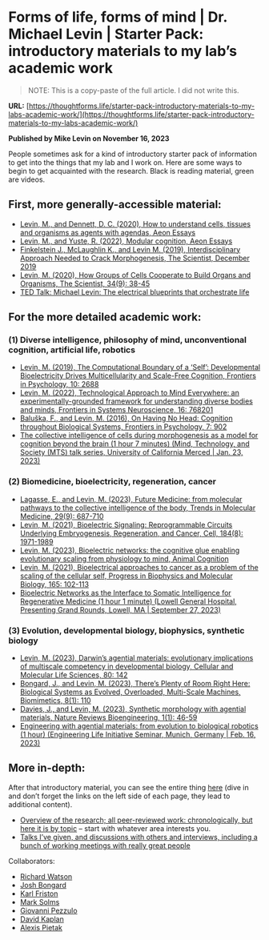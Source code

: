 # Forms of life, forms of mind | Dr. Michael Levin | Starter Pack: introductory materials to my lab’s academic work

> NOTE: This is a copy-paste of the full article. I did not write this.

**URL:** [https://thoughtforms.life/starter-pack-introductory-materials-to-my-labs-academic-work/](https://thoughtforms.life/starter-pack-introductory-materials-to-my-labs-academic-work/)

**Published by Mike Levin on November 16, 2023**

People sometimes ask for a kind of introductory starter pack of information to get into the things that my lab and I work on. Here are some ways to begin to get acquainted with the research. Black is reading material, green are videos.

## First, more generally-accessible material:

- [Levin, M., and Dennett, D. C. (2020), How to understand cells, tissues and organisms as agents with agendas, Aeon Essays](https://aeon.co)
- [Levin, M., and Yuste, R. (2022), Modular cognition, Aeon Essays](https://aeon.co)
- [Finkelstein J., McLaughlin K., and Levin M. (2019), Interdisciplinary Approach Needed to Crack Morphogenesis, The Scientist, December 2019](https://www.the-scientist.com)
- [Levin, M. (2020), How Groups of Cells Cooperate to Build Organs and Organisms, The Scientist, 34(9): 38-45](https://www.the-scientist.com)
- [TED Talk: Michael Levin: The electrical blueprints that orchestrate life](https://go.ted.com)

## For the more detailed academic work:

### (1) Diverse intelligence, philosophy of mind, unconventional cognition, artificial life, robotics

- [Levin, M. (2019), The Computational Boundary of a ‘Self’: Developmental Bioelectricity Drives Multicellularity and Scale-Free Cognition, Frontiers in Psychology, 10: 2688](https://www.frontiersin.org)
- [Levin, M. (2022), Technological Approach to Mind Everywhere: an experimentally-grounded framework for understanding diverse bodies and minds, Frontiers in Systems Neuroscience, 16: 768201](https://www.frontiersin.org)
- [Baluška, F., and Levin, M. (2016), On Having No Head: Cognition throughout Biological Systems, Frontiers in Psychology, 7: 902](https://journal.frontiersin.org)
- [The collective intelligence of cells during morphogenesis as a model for cognition beyond the brain (1 hour 7 minutes) (Mind, Technology, and Society (MTS) talk series, University of California Merced | Jan. 23, 2023)](https://www.youtube.com)

### (2) Biomedicine, bioelectricity, regeneration, cancer

- [Lagasse, E., and Levin, M. (2023), Future Medicine: from molecular pathways to the collective intelligence of the body, Trends in Molecular Medicine, 29(9): 687-710](https://www.cell.com)
- [Levin, M. (2021), Bioelectric Signaling: Reprogrammable Circuits Underlying Embryogenesis, Regeneration, and Cancer, Cell, 184(8): 1971-1989](https://pubmed.ncbi.nlm.nih.gov)
- [Levin, M. (2023), Bioelectric networks: the cognitive glue enabling evolutionary scaling from physiology to mind, Animal Cognition](https://link.springer.com)
- [Levin, M. (2021), Bioelectrical approaches to cancer as a problem of the scaling of the cellular self, Progress in Biophysics and Molecular Biology, 165: 102-113](https://www.sciencedirect.com)
- [Bioelectric Networks as the Interface to Somatic Intelligence for Regenerative Medicine (1 hour 1 minute) (Lowell General Hospital, Presenting Grand Rounds, Lowell, MA | September 27, 2023)](https://youtu.be)

### (3) Evolution, developmental biology, biophysics, synthetic biology

- [Levin, M. (2023), Darwin’s agential materials: evolutionary implications of multiscale competency in developmental biology, Cellular and Molecular Life Sciences, 80: 142](https://link.springer.com)
- [Bongard, J., and Levin, M. (2023), There’s Plenty of Room Right Here: Biological Systems as Evolved, Overloaded, Multi-Scale Machines, Biomimetics, 8(1): 110](https://www.mdpi.com)
- [Davies, J., and Levin, M. (2023), Synthetic morphology with agential materials, Nature Reviews Bioengineering, 1(1): 46-59](https://www.nature.com)
- [Engineering with agential materials: from evolution to biological robotics (1 hour) (Engineering Life Initiative Seminar, Munich, Germany | Feb. 16, 2023)](https://www.youtube.com)

## More in-depth:

After that introductory material, you can see the entire thing [here](https://drmichaellevin.org) (dive in and don’t forget the links on the left side of each page, they lead to additional content).

- [Overview of the research; all peer-reviewed work: chronologically, but here it is by topic](https://drmichaellevin.org) – start with whatever area interests you.
- [Talks I’ve given, and discussions with others and interviews, including a bunch of working meetings with really great people](https://www.youtube.com)

Collaborators:

- [Richard Watson](https://www.richardawatson.com)
- [Josh Bongard](https://jbongard.github.io)
- [Karl Friston](https://www.fil.ion.ucl.ac.uk)
- [Mark Solms](https://scholar.google.com)
- [Giovanni Pezzulo](https://sites.google.com)
- [David Kaplan](https://engineering.tufts.edu)
- [Alexis Pietak](https://allencenter.tufts.edu)
